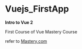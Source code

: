 # Vuejs_FirstApp

__**Intro to Vue 2**__

First Course of Vue Mastery Course

refer to [Mastery.com](https://www.vuemastery.com/courses-path/beginner)
